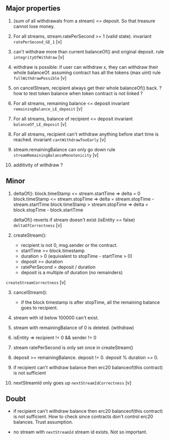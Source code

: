 
## Major properties

1. (sum of all withdrawals from a stream) <= deposit. So that treasure cannot lose money.

2. For all streams, stream.ratePerSecond >= 1 (valid state).
invariant `ratePerSecond_GE_1` [v]

3. can't withdraw more than current balanceOf() and original deposit.
rule `integrityOfWithdraw` [v]

4. withdraw is possible: if user can withdraw x, they can withdraw their whole balanceOf.
   assuming contract has all the tokens (max uint)
rule `fullWithdrawPossible` [v]

5. on cancelStream, recipient always get their whole balanceOf() back.
? how to test token balance when token contract is not linked ?

6. For all streams, remaining balance <= deposit 
invariant  `remainingBalance_LE_deposit` [v]

7. For all streams, balance of recipient <= deposit
invariant `balanceOf_LE_deposit` [v]

7. For all streams, recipient can't withdraw anything before start time is reached.
invariant `cantWithdrawTooEarly` [v]

8. stream.remainingBalance can only go down 
 rule `streamRemainingBalanceMonotonicity` [v]

9. additivity of withdraw ?


## Minor

1. deltaOf(): 
    block.timeStamp <= stream.startTime => delta = 0
    block.timeStamp <= stream.stopTime => delta = stream.stopTime - stream.startTime
    block.timeStamp > stream.stopTime => delta = block.stopTime - block.startTime

    deltaOf() reverts if stream doesn't exist (isEntity == false)
`deltaOfCorrectness` [v]

2. createStream():
    - recipient is not 0, msg.sender or the contract.
    - startTime >= block.timestamp
    - duration > 0 (equivalent to stopTime - startTime > 0)
    - deposit >= duration
    - ratePerSecond = deposit / duration
    - deposit is a multiple of duration (no remainders)

`createStreamCorrectness` [v]

3. cancelStream():
    - if the block timestamp is after stopTime, all the remaining balance goes to recipient.

4. stream with id below 100000 can't exist.
5. stream with remainingBalance of 0 is deleted. (withdraw)
6. isEntity => recipient != 0 && sender != 0

7. stream ratePerSecond is only set once in createStream()

8. deposit >= remainingBalance. deposit != 0. deposit % duration == 0.

9. if recipient can't withdraw balance then erc20 balanceof(this contract) is not sufficient

11. nextStreamId only goes up 
 `nextStreamIdCorrectness` [v]

## Doubt

- if recipient can't withdraw balance then erc20 balanceof(this contract) is not sufficient. 
How to check since contracts don't control erc20 balances. Trust assumption.

- no stream with `nextStreamId` stream id exists.
Not so important.